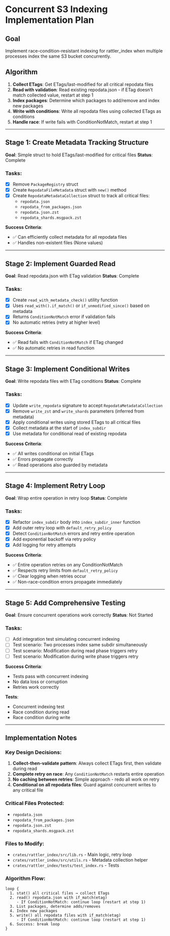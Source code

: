 # Concurrent S3 Indexing Implementation Plan

## Goal
Implement race-condition-resistant indexing for rattler_index when multiple processes index the same S3 bucket concurrently.

## Algorithm
1. **Collect ETags**: Get ETags/last-modified for all critical repodata files
2. **Read with validation**: Read existing repodata.json - if ETag doesn't match collected value, restart at step 1
3. **Index packages**: Determine which packages to add/remove and index new packages
4. **Write with conditions**: Write all repodata files using collected ETags as conditions
5. **Handle race**: If write fails with ConditionNotMatch, restart at step 1

---

## Stage 1: Create Metadata Tracking Structure
**Goal**: Simple struct to hold ETags/last-modified for critical files
**Status**: Complete

### Tasks:
- [x] Remove `PackageRegistry` struct
- [x] Create `RepodataFileMetadata` struct with `new()` method
- [x] Create `RepodataMetadataCollection` struct to track all critical files:
  - `repodata.json`
  - `repodata_from_packages.json`
  - `repodata.json.zst`
  - `repodata_shards.msgpack.zst`

**Success Criteria**:
- ✅ Can efficiently collect metadata for all repodata files
- ✅ Handles non-existent files (None values)

---

## Stage 2: Implement Guarded Read
**Goal**: Read repodata.json with ETag validation
**Status**: Complete

### Tasks:
- [x] Create `read_with_metadata_check()` utility function
- [x] Uses `read_with().if_match()` or `if_unmodified_since()` based on metadata
- [x] Returns `ConditionNotMatch` error if validation fails
- [x] No automatic retries (retry at higher level)

**Success Criteria**:
- ✅ Read fails with `ConditionNotMatch` if ETag changed
- ✅ No automatic retries in read function

---

## Stage 3: Implement Conditional Writes
**Goal**: Write repodata files with ETag conditions
**Status**: Complete

### Tasks:
- [x] Update `write_repodata` signature to accept `RepodataMetadataCollection`
- [x] Remove `write_zst` and `write_shards` parameters (inferred from metadata)
- [x] Apply conditional writes using stored ETags to all critical files
- [x] Collect metadata at the start of `index_subdir`
- [x] Use metadata for conditional read of existing repodata

**Success Criteria**:
- ✅ All writes conditional on initial ETags
- ✅ Errors propagate correctly
- ✅ Read operations also guarded by metadata

---

## Stage 4: Implement Retry Loop
**Goal**: Wrap entire operation in retry loop
**Status**: Complete

### Tasks:
- [x] Refactor `index_subdir` body into `index_subdir_inner` function
- [x] Add outer retry loop with `default_retry_policy`
- [x] Detect `ConditionNotMatch` errors and retry entire operation
- [x] Add exponential backoff via retry policy
- [x] Add logging for retry attempts

**Success Criteria**:
- ✅ Entire operation retries on any ConditionNotMatch
- ✅ Respects retry limits from `default_retry_policy`
- ✅ Clear logging when retries occur
- ✅ Non-race-condition errors propagate immediately

---

## Stage 5: Add Comprehensive Testing
**Goal**: Ensure concurrent operations work correctly
**Status**: Not Started

### Tasks:
- [ ] Add integration test simulating concurrent indexing
- [ ] Test scenario: Two processes index same subdir simultaneously
- [ ] Test scenario: Modification during read phase triggers retry
- [ ] Test scenario: Modification during write phase triggers retry

**Success Criteria**:
- Tests pass with concurrent indexing
- No data loss or corruption
- Retries work correctly

**Tests**:
- Concurrent indexing test
- Race condition during read
- Race condition during write

---

## Implementation Notes

### Key Design Decisions:
1. **Collect-then-validate pattern**: Always collect ETags first, then validate during read
2. **Complete retry on race**: Any `ConditionNotMatch` restarts entire operation
3. **No caching between retries**: Simple approach - redo all work on retry
4. **Conditional on all repodata files**: Guard against concurrent writes to any critical file

### Critical Files Protected:
- `repodata.json`
- `repodata_from_packages.json`
- `repodata.json.zst`
- `repodata_shards.msgpack.zst`

### Files to Modify:
- `crates/rattler_index/src/lib.rs` - Main logic, retry loop
- `crates/rattler_index/src/utils.rs` - Metadata collection helper
- `crates/rattler_index/tests/test_index.rs` - Tests

### Algorithm Flow:
```
loop {
  1. stat() all critical files → collect ETags
  2. read() repodata.json with if_match(etag)
     - If ConditionNotMatch: continue loop (restart at step 1)
  3. List packages, determine adds/removes
  4. Index new packages
  5. write() all repodata files with if_match(etag)
     - If ConditionNotMatch: continue loop (restart at step 1)
  6. Success: break loop
}
```
